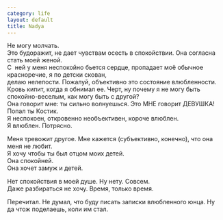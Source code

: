 ```yaml
--- 
category: life
layout: default
title: Nadya
---
```

<p>Не могу молчать.<br />
Это будоражит, не дает чувствам осесть в спокойствии. Она согласна стать моей женой.<br />
С  ней у меня неспокойно бьется сердце, пропадает моё обычное красноречие, я по детски скован,<br />
делаю нелепости. Пожалуй, объективно это состояние влюбленности.<br />
Кровь кипит, когда я обнимал ее. Черт, ну почему я не могу быть спокойно-веселым, как могу быть с другой?<br />
Она говорит мне: ты сильно волнуешься. Это МНЕ говорит ДЕВУШКА! Попал ты Костик.<br />
Я неспокоен, откровенно необъективен, короче влюблен.<br />
Я влюблен. Потрясно.</p>
<p>Меня тревожит другое. Мне кажется (субъективно, конечно), что она меня не любит.<br />
Я хочу чтобы ты был отцом моих детей.<br />
Она спокойней.<br />
Она хочет замуж и детей.</p>
<p>Нет спокойствия в моей душе. Ну нету. Совсем.<br />
Даже разбираться не хочу. Время, только время.</p>
<p>Перечитал. Не думал, что буду писать записки влюбленного юнца. Ну да чтож поделаешь, коли им стал.</p>
